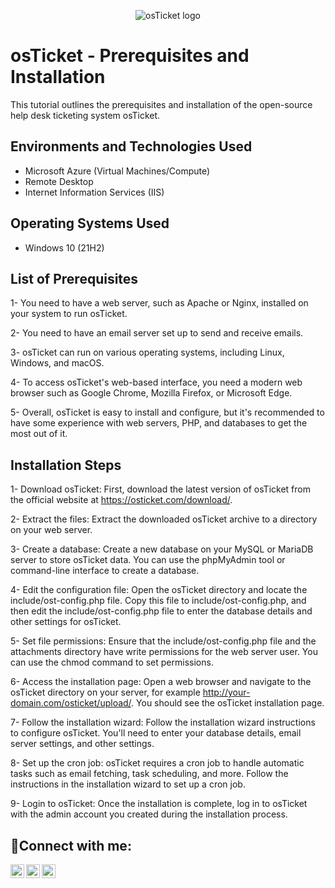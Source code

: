 <p align="center">
<img src="https://i.imgur.com/Clzj7Xs.png" alt="osTicket logo"/>
</p>

<h1>osTicket - Prerequisites and Installation</h1>
This tutorial outlines the prerequisites and installation of the open-source help desk ticketing system osTicket.<br />


<h2>Environments and Technologies Used</h2>

- Microsoft Azure (Virtual Machines/Compute)
- Remote Desktop
- Internet Information Services (IIS)

<h2>Operating Systems Used </h2>

- Windows 10</b> (21H2)

<h2>List of Prerequisites</h2>

1- You need to have a web server, such as Apache or Nginx, installed on your system to run osTicket.

2- You need to have an email server set up to send and receive emails.

3- osTicket can run on various operating systems, including Linux, Windows, and macOS.

4- To access osTicket's web-based interface, you need a modern web browser such as Google Chrome, Mozilla Firefox, or Microsoft Edge.

5- Overall, osTicket is easy to install and configure, but it's recommended to have some experience with web servers, PHP, and databases to get    the most out of it.

<h2>Installation Steps</h2>


1- Download osTicket: First, download the latest version of osTicket from the official website at https://osticket.com/download/.

2- Extract the files: Extract the downloaded osTicket archive to a directory on your web server.

3- Create a database: Create a new database on your MySQL or MariaDB server to store osTicket data. You can use the phpMyAdmin tool or command-line interface to create a database.

4- Edit the configuration file: Open the osTicket directory and locate the include/ost-config.php file. Copy this file to include/ost-config.php, and then edit the include/ost-config.php file to enter the database details and other settings for osTicket.

5- Set file permissions: Ensure that the include/ost-config.php file and the attachments directory have write permissions for the web server user. You can use the chmod command to set permissions.

6- Access the installation page: Open a web browser and navigate to the osTicket directory on your server, for example http://your-domain.com/osticket/upload/. You should see the osTicket installation page.

7- Follow the installation wizard: Follow the installation wizard instructions to configure osTicket. You'll need to enter your database details, email server settings, and other settings.

8- Set up the cron job: osTicket requires a cron job to handle automatic tasks such as email fetching, task scheduling, and more. Follow the instructions in the installation wizard to set up a cron job.

9- Login to osTicket: Once the installation is complete, log in to osTicket with the admin account you created during the installation process.


<h2>🤳Connect with me:</h2>

[<img align="left" alt="Josh | Twitter" width="22px" src="https://cdn.jsdelivr.net/npm/simple-icons@v3/icons/twitter.svg" />][twitter]
[<img align="left" alt="Josh | LinkedIn" width="22px" src="https://cdn.jsdelivr.net/npm/simple-icons@v3/icons/linkedin.svg" />][linkedin]
[<img align="left" alt="Josh | Instagram" width="22px" src="https://cdn.jsdelivr.net/npm/simple-icons@v3/icons/instagram.svg" />][instagram]

[twitter]: (https://twitter.com/ydilone0912)
[instagram]: (https://www.instagram.com/gio0912/)
[linkedin]: linkedin.com/in/yovanny-dilone-3242a8247
